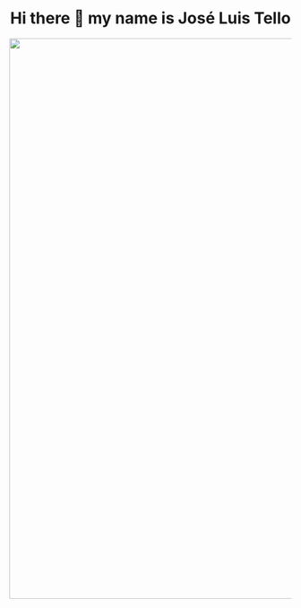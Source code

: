<h1 align="center">
Hi there 🤟 my name is José Luis Tello 
</h1>
  
<div align="center">
<img src="https://www.bucolicterrains.com/assets/GIFS/Scene_8_Optical_11608-254.gif" align="center" style="width: 1000px" />
</div>  
